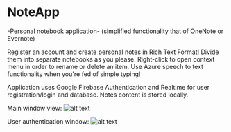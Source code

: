 # NoteApp
-Personal notebook application-
(simplified functionality that of OneNote or Evernote)

Register an account and create personal notes in Rich Text Format!
Divide them into separate notebooks as you please.
Right-click to open context menu in order to rename or delete an item.
Use Azure speech to text functionality when you're fed of simple typing!

Application uses Google Firebase Authentication and Realtime for user registration/login and database. Notes content is stored locally.

Main window view: 
![alt text](https://github.com/[Wengorito]/[NoteApp]/blob/[main]/AppScreenshot.png?raw=true)

User authentication window:
![alt text](https://github.com/[Wengorito]/[NoteApp]/blob/[main]/UserAuthentication.png?raw=true)

